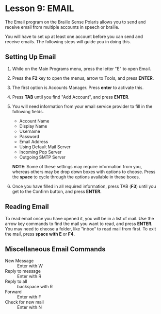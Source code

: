 # Lesson 9: EMAIL

The Email program on the Braille Sense Polaris allows you to send and receive email from multiple accounts in speech or braille.

You will have to set up at least one account before you can send and receive emails. The following steps will guide you in doing this.

## Setting Up Email

1. While on the Main Programs menu, press the letter "E" to open Email.
2. Press the **F2** key to open the menus, arrow to Tools, and press
**ENTER**.
3. The first option is Accounts Manager. Press **enter** to activate
   this.
4. Press **TAB** until you find "Add Account", and press **ENTER**.
5. You will need information from your email service provider to fill
in the following fields.

	* Account Name
   * Display Name
   * Username
   * Password
   * Email Address
   * Using Default Mail Server
   * Incoming Pop Server
   * Outgoing SMTP Server

	**NOTE**: Some of these settings may require information from you, whereas others may be drop down boxes with options to choose. Press the **space** to cycle through the options available in these boxes.

5. Once you have filled in all required information, press TAB (**F3**)
    until you get to the Confirm button, and press **ENTER**.

## Reading Email

To read email once you have opened it, you will be in a list of mail. Use the arrow key commands to find the mail you want to read, and press **ENTER**. You may need to choose a folder, like "inbox" to read mail from first. To exit the mail, press **space with E** or **F4**.

## Miscellaneous Email Commands

<dl>
<dt>New Message</dt>
<dd>Enter with W</dd>
<dt>Reply to message</dt>
<dd>Enter with R</dd>
<dt>Reply to all</dt>
<dd>backspace with R</dd>
<dt>Forward</dt>
<dd>Enter with F</dd>
<dt>Check for new mail</dt>
<dd>Enter with N</dd>
</dl>
